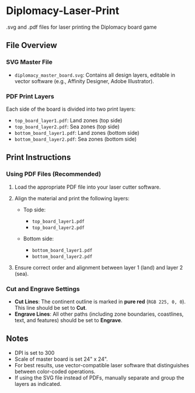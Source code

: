# Diplomacy-Laser-Print
.svg and .pdf files for laser printing the Diplomacy board game

## File Overview

### SVG Master File
- `diplomacy_master_board.svg`: Contains all design layers, editable in vector software (e.g., Affinity Designer, Adobe Illustrator).

### PDF Print Layers
Each side of the board is divided into two print layers:

- `top_board_layer1.pdf`: Land zones (top side)
- `top_board_layer2.pdf`: Sea zones (top side)
- `bottom_board_layer1.pdf`: Land zones (bottom side)
- `bottom_board_layer2.pdf`: Sea zones (bottom side)

## Print Instructions

### Using PDF Files (Recommended)

1. Load the appropriate PDF file into your laser cutter software.
2. Align the material and print the following layers:

   - Top side:
     - `top_board_layer1.pdf`
     - `top_board_layer2.pdf`

   - Bottom side:
     - `bottom_board_layer1.pdf`
     - `bottom_board_layer2.pdf`

3. Ensure correct order and alignment between layer 1 (land) and layer 2 (sea).

### Cut and Engrave Settings

- **Cut Lines**: The continent outline is marked in **pure red** (`RGB 225, 0, 0`). This line should be set to **Cut**.
- **Engrave Lines**: All other paths (including zone boundaries, coastlines, text, and features) should be set to **Engrave**.

## Notes

- DPI is set to 300
- Scale of master board is set 24" x 24".
- For best results, use vector-compatible laser software that distinguishes between color-coded operations.
- If using the SVG file instead of PDFs, manually separate and group the layers as indicated.
